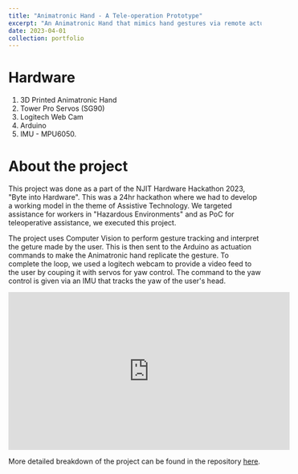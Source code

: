 ```yaml
---
title: "Animatronic Hand - A Tele-operation Prototype"
excerpt: "An Animatronic Hand that mimics hand gestures via remote actuation commands. Done during the NJIT Hardware Hackathon, Byte into Hardware. <br/><br/><img src='/images/Archi.png' height='300'>"
date: 2023-04-01
collection: portfolio
---
```


Hardware
===
1. 3D Printed Animatronic Hand
2. Tower Pro Servos (SG90)
3. Logitech Web Cam
4. Arduino
5. IMU - MPU6050.

About the project
===
This project was done as a part of the NJIT Hardware Hackathon 2023, "Byte into Hardware". This was a 24hr hackathon where we had to develop a working model in the theme of Assistive Technology. We targeted assistance for workers in "Hazardous Environments" and as PoC for teleoperative assistance, we executed this project.

The project uses Computer Vision to perform gesture tracking and interpret the geture made by the user. This is then sent to the Arduino as actuation commands to make the Animatronic hand replicate the gesture.
To complete the loop, we used a logitech webcam to provide a video feed to the user by couping it with servos for yaw control. The command to the yaw control is given via an IMU that tracks the yaw of the user's head.


<iframe width="560" height="315" src="https://www.youtube.com/embed/Sb4F23Tmr3c?si=DhgsqGnh2qYovL29" title="YouTube video player" frameborder="0" allow="accelerometer; autoplay; clipboard-write; encrypted-media; gyroscope; picture-in-picture; web-share" allowfullscreen></iframe>


More detailed breakdown of the project can be found in the repository [here](https://https://github.com/govind-aadithya/Animetronic-Hand).
